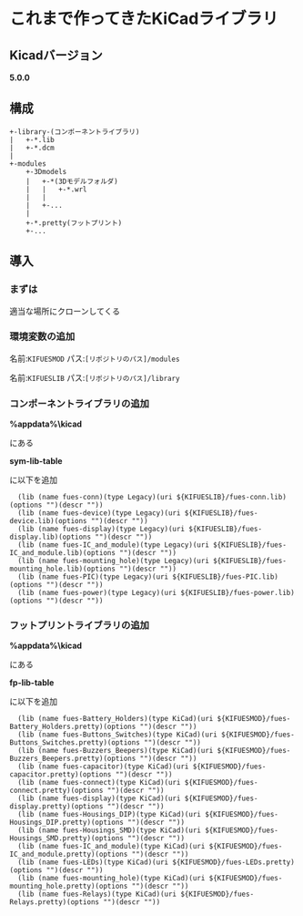 # これまで作ってきたKiCadライブラリ
## Kicadバージョン
__5.0.0__

## 構成
    +-library-(コンポーネントライブラリ)
    |   +-*.lib
    |   +-*.dcm
    |
    +-modules
        +-3Dmodels
        |   +-*(3Dモデルフォルダ)
        |   |   +-*.wrl
        |   |
        |   +-...
        |
        +-*.pretty(フットプリント)
        +-...
## 導入
### まずは
適当な場所にクローンしてくる

### 環境変数の追加
名前:`KIFUESMOD`
パス:`[リポジトリのパス]/modules`

名前:`KIFUESLIB`
パス:`[リポジトリのパス]/library`

### コンポーネントライブラリの追加
__%appdata%\kicad__

にある

__sym-lib-table__

に以下を追加

      (lib (name fues-conn)(type Legacy)(uri ${KIFUESLIB}/fues-conn.lib)(options "")(descr ""))
      (lib (name fues-device)(type Legacy)(uri ${KIFUESLIB}/fues-device.lib)(options "")(descr ""))
      (lib (name fues-display)(type Legacy)(uri ${KIFUESLIB}/fues-display.lib)(options "")(descr ""))
      (lib (name fues-IC_and_module)(type Legacy)(uri ${KIFUESLIB}/fues-IC_and_module.lib)(options "")(descr ""))
      (lib (name fues-mounting_hole)(type Legacy)(uri ${KIFUESLIB}/fues-mounting_hole.lib)(options "")(descr ""))
      (lib (name fues-PIC)(type Legacy)(uri ${KIFUESLIB}/fues-PIC.lib)(options "")(descr ""))
      (lib (name fues-power)(type Legacy)(uri ${KIFUESLIB}/fues-power.lib)(options "")(descr ""))

### フットプリントライブラリの追加
__%appdata%\kicad__

にある

__fp-lib-table__

に以下を追加

      (lib (name fues-Battery_Holders)(type KiCad)(uri ${KIFUESMOD}/fues-Battery_Holders.pretty)(options "")(descr ""))
      (lib (name fues-Buttons_Switches)(type KiCad)(uri ${KIFUESMOD}/fues-Buttons_Switches.pretty)(options "")(descr ""))
      (lib (name fues-Buzzers_Beepers)(type KiCad)(uri ${KIFUESMOD}/fues-Buzzers_Beepers.pretty)(options "")(descr ""))
      (lib (name fues-capacitor)(type KiCad)(uri ${KIFUESMOD}/fues-capacitor.pretty)(options "")(descr ""))
      (lib (name fues-connect)(type KiCad)(uri ${KIFUESMOD}/fues-connect.pretty)(options "")(descr ""))
      (lib (name fues-display)(type KiCad)(uri ${KIFUESMOD}/fues-display.pretty)(options "")(descr ""))
      (lib (name fues-Housings_DIP)(type KiCad)(uri ${KIFUESMOD}/fues-Housings_DIP.pretty)(options "")(descr ""))
      (lib (name fues-Housings_SMD)(type KiCad)(uri ${KIFUESMOD}/fues-Housings_SMD.pretty)(options "")(descr ""))
      (lib (name fues-IC_and_module)(type KiCad)(uri ${KIFUESMOD}/fues-IC_and_module.pretty)(options "")(descr ""))
      (lib (name fues-LEDs)(type KiCad)(uri ${KIFUESMOD}/fues-LEDs.pretty)(options "")(descr ""))
      (lib (name fues-mounting_hole)(type KiCad)(uri ${KIFUESMOD}/fues-mounting_hole.pretty)(options "")(descr ""))
      (lib (name fues-Relays)(type KiCad)(uri ${KIFUESMOD}/fues-Relays.pretty)(options "")(descr ""))
